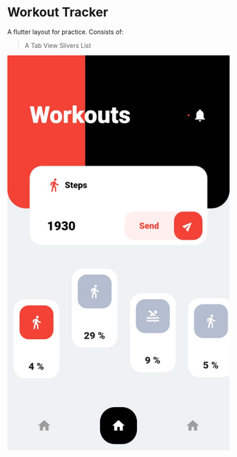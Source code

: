 # Workout Tracker

A flutter layout for practice. Consists of:
> A Tab View
> Slivers
> List

![Layout ScreenShot](/images/homeLayout.jpeg)